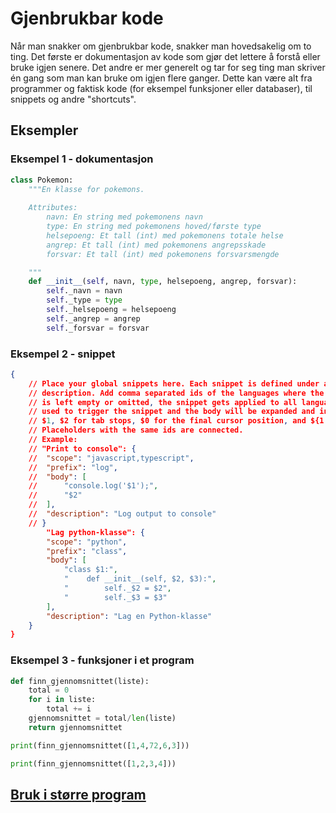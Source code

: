 # Gjenbrukbar kode

Når man snakker om gjenbrukbar kode, snakker man hovedsakelig om to ting. Det første er dokumentasjon av kode som gjør det lettere å forstå eller bruke igjen senere. Det andre er mer generelt og tar for seg ting man skriver én gang som man kan bruke om igjen flere ganger. Dette kan være alt fra programmer og faktisk kode (for eksempel funksjoner eller databaser), til snippets og andre "shortcuts".

## Eksempler

### Eksempel 1 - dokumentasjon

```python
class Pokemon:
    """En klasse for pokemons.
    
    Attributes:
        navn: En string med pokemonens navn
        type: En string med pokemonens hoved/første type
        helsepoeng: Et tall (int) med pokemonens totale helse
        angrep: Et tall (int) med pokemonens angrepsskade
        forsvar: Et tall (int) med pokemonens forsvarsmengde

    """
    def __init__(self, navn, type, helsepoeng, angrep, forsvar):
        self._navn = navn
        self._type = type
        self._helsepoeng = helsepoeng
        self._angrep = angrep
        self._forsvar = forsvar
```

### Eksempel 2 - snippet

```json
{
	// Place your global snippets here. Each snippet is defined under a snippet name and has a scope, prefix, body and 
	// description. Add comma separated ids of the languages where the snippet is applicable in the scope field. If scope 
	// is left empty or omitted, the snippet gets applied to all languages. The prefix is what is 
	// used to trigger the snippet and the body will be expanded and inserted. Possible variables are: 
	// $1, $2 for tab stops, $0 for the final cursor position, and ${1:label}, ${2:another} for placeholders. 
	// Placeholders with the same ids are connected.
	// Example:
	// "Print to console": {
	// 	"scope": "javascript,typescript",
	// 	"prefix": "log",
	// 	"body": [
	// 		"console.log('$1');",
	// 		"$2"
	// 	],
	// 	"description": "Log output to console"
	// }
		"Lag python-klasse": {
		"scope": "python",
		"prefix": "class",
		"body": [
			"class $1:",
			"    def __init__(self, $2, $3):",
			"        self._$2 = $2",
			"        self._$3 = $3"
		],
		"description": "Lag en Python-klasse"
	}
}
```

### Eksempel 3 - funksjoner i et program

```python
def finn_gjennomsnittet(liste):
    total = 0
    for i in liste:
        total += i
    gjennomsnittet = total/len(liste)
    return gjennomsnittet

print(finn_gjennomsnittet([1,4,72,6,3]))

print(finn_gjennomsnittet([1,2,3,4]))
```

## [Bruk i større program](../../../Skole/vg2/IT1/Prosjekt%20flask/app.py)

